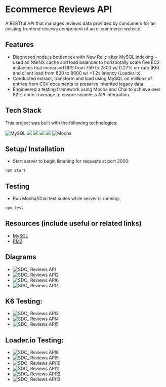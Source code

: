 # Ecommerce Reviews API

A RESTful API that manages reviews data provided by consumers for an existing frontend reviews component of an e-commerce website.

## Features

- Diagnosed node.js bottleneck with New Relic after MySQL indexing – used an NGINX cache and load balancer to horizontally scale five EC2 instances that increased RPS from 750 to 2500 w/ 0.27% err rate (K6) and client load from 800 to 8000 w/ <1.2s latency (Loader.io).
- Conducted extract, transform and load using MySQL on millions of entries from CSV documents to preserve inherited legacy data.
- Engineered a testing framework using Mocha and Chai to achieve over 82% code coverage to ensure seamless API integration. 

## Tech Stack

This project was built with the following technologies:

![MySQL](https://img.shields.io/badge/mysql-%2300f.svg?style=for-the-badge&logo=mysql&logoColor=white)
<img src="https://img.shields.io/badge/Express.js-000000?style=for-the-badge&logo=express&logoColor=white" />
<img src="https://img.shields.io/badge/Node.js-339933?style=for-the-badge&logo=nodedotjs&logoColor=white" />
<img src="https://img.shields.io/badge/Amazon_AWS-FF9900?style=for-the-badge&logo=amazonaws&logoColor=white" />
<img src="https://img.shields.io/badge/Nginx-009639?style=for-the-badge&logo=nginx&logoColor=white" />
![Mocha](https://img.shields.io/badge/-mocha-%238D6748?style=for-the-badge&logo=mocha&logoColor=white)

## Setup/ Installation

-  Start server to begin listening for requests at port 3000:

```bash
npm start
```

## Testing

-  Run Mocha/Chai test suites while server is running:

```bash
npm test
```

## Resources (include useful or related links)

-  [MySQL](https://dev.mysql.com/doc/)
-  [PM2](https://pm2.io/docs/runtime/integration/transpilers/)

## Diagrams

- ![SDC_ Reviews API](https://user-images.githubusercontent.com/84835229/194171258-f93b5e68-f131-4e73-afe4-9a43f4c566ee.jpeg)
- ![SDC_ Reviews API2](https://user-images.githubusercontent.com/84835229/194171441-dbda0c3a-232c-4d0e-848f-291e35d44311.jpeg)
- ![SDC_ Reviews API6](https://user-images.githubusercontent.com/84835229/194171701-8bdc400f-c26e-443c-9d3b-f2d427da78e7.jpeg)
- ![SDC_ Reviews API7](https://user-images.githubusercontent.com/84835229/194171816-18d47e05-31c4-4779-b693-d254e22e5d90.jpeg)

## K6 Testing:

- ![SDC_ Reviews API3](https://user-images.githubusercontent.com/84835229/194171489-7656e487-5b0b-4c1c-b05b-440983517475.jpeg)
- ![SDC_ Reviews API4](https://user-images.githubusercontent.com/84835229/194171590-38c2b5c2-0842-4598-b91f-65e34c4e8193.jpeg)
- ![SDC_ Reviews API5](https://user-images.githubusercontent.com/84835229/194171634-0ab604d4-c860-448b-9494-4dc39480ce7c.jpeg)

## Loader.io Testing: 

- ![SDC_ Reviews API8](https://user-images.githubusercontent.com/84835229/194171901-435ce8c5-906a-4ca6-a918-97910e912a5a.jpeg)
- ![SDC_ Reviews API9](https://user-images.githubusercontent.com/84835229/194171961-a9ef76f1-5126-4cee-8fb9-4c779ae136dd.jpeg)
- ![SDC_ Reviews API10](https://user-images.githubusercontent.com/84835229/194172042-db2e2c1c-54f8-4a83-b672-433a2d243cab.jpeg)
- ![SDC_ Reviews API11](https://user-images.githubusercontent.com/84835229/194172080-0c508fbb-9fd3-4643-b2c6-e782398832ad.jpeg)
- ![SDC_ Reviews API12](https://user-images.githubusercontent.com/84835229/194172119-1e978174-f51d-4398-a2c6-32529773a7a2.jpeg)
- ![SDC_ Reviews API13](https://user-images.githubusercontent.com/84835229/194172157-42ab1605-d93e-4a7a-83a9-49fc2b8d2d57.jpeg)
